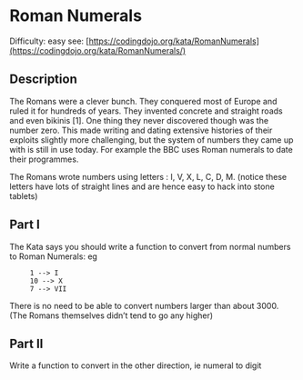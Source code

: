 # Roman Numerals

Difficulty: easy
see: [https://codingdojo.org/kata/RomanNumerals](https://codingdojo.org/kata/RomanNumerals/)

## Description

The Romans were a clever bunch. They conquered most of Europe and ruled it for hundreds of years. They invented concrete and straight roads and even bikinis [1]. One thing they never discovered though was the number zero. This made writing and dating extensive histories of their exploits slightly more challenging, but the system of numbers they came up with is still in use today. For example the BBC uses Roman numerals to date their programmes.

The Romans wrote numbers using letters : I, V, X, L, C, D, M. (notice these letters have lots of straight lines and are hence easy to hack into stone tablets)

## Part I
The Kata says you should write a function to convert from normal numbers to Roman Numerals: eg
```
     1 --> I
     10 --> X
     7 --> VII
```
There is no need to be able to convert numbers larger than about 3000. (The Romans themselves didn’t tend to go any higher)

## Part II
Write a function to convert in the other direction, ie numeral to digit


